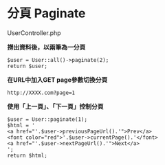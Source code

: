# 分頁 Paginate

UserController.php

**撈出資料後，以兩筆為一分頁**

```
$user = User::all()->paginate(2);
return $user;
```

**在URL中加入GET page參數切換分頁**

```
http://XXXX.com?page=1
```

**使用「上一頁」、「下一頁」控制分頁**

```
$user = User::paginate(1);
$html = '
<a href="'.$user->previousPageUrl().'">Prev</a>
<font color="red">'.$user->currentPage().'</font>
<a href="'.$user->nextPageUrl().'">Next</a>
';
return $html;
```



